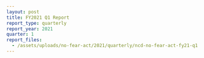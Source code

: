 ```yaml
---
layout: post
title: FY2021 Q1 Report
report_type: quarterly
report_year: 2021
quarter: 1
report_files:
  - /assets/uploads/no-fear-act/2021/quarterly/ncd-no-fear-act-fy21-q1.pdf
---
```

